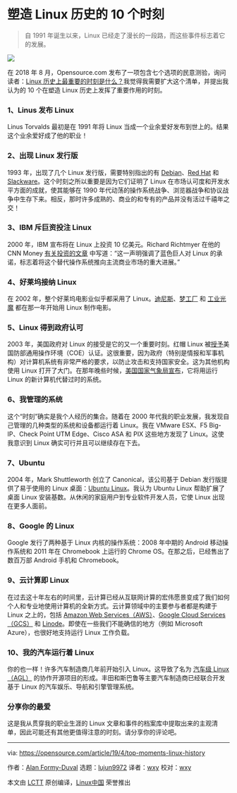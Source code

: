 [#]: collector: (lujun9972)
[#]: translator: (wxy)
[#]: reviewer: (wxy)
[#]: publisher: (wxy)
[#]: url: (https://linux.cn/article-12060-1.html)
[#]: subject: (10 moments that shaped Linux history)
[#]: via: (https://opensource.com/article/19/4/top-moments-linux-history)
[#]: author: (Alan Formy-Duval https://opensource.com/users/alanfdoss)

塑造 Linux 历史的 10 个时刻
======

> 自 1991 年诞生以来，Linux 已经走了漫长的一段路，而这些事件标志着它的发展。

![](https://img.linux.net.cn/data/attachment/album/202004/01/093243wukmsiwdkkwfrg00.jpg)

在 2018 年 8 月，Opensource.com 发布了一项包含七个选项的民意测验，询问读者：[Linux 历史上最重要的时刻是什么？][2]我觉得我需要扩大这个清单，并提出我认为的 10 个在塑造 Linux 历史上发挥了重要作用的时刻。

### 1、Linus 发布 Linux

Linus Torvalds 最初是在 1991 年将 Linux 当成一个业余爱好发布到世上的。结果这个业余爱好成了他的职业！

### 2、出现 Linux 发行版

1993 年，出现了几个 Linux 发行版，需要特别指出的有 [Debian][3]、[Red Hat][4] 和 [Slackware][5]。这个时刻之所以重要是因为它们证明了 Linux 在市场认可度和开发水平方面的成就，使其能够在 1990 年代动荡的操作系统战争、浏览器战争和协议战争中生存下来。相反，那时许多成熟的、商业的和专有的产品并没有活过千禧年之交！

### 3、IBM 斥巨资投注 Linux

2000 年，IBM 宣布将在 Linux 上投资 10 亿美元。Richard Richtmyer 在他的 CNN Money [有关投资的文章][6] 中写道：“这一声明强调了蓝色巨人对 Linux 的承诺，标志着将这个替代操作系统推向主流商业市场的重大进展。”

### 4、好莱坞接纳 Linux

在 2002 年，整个好莱坞电影业似乎都采用了 Linux。[迪尼斯][7]、[梦工厂][8] 和 [工业光魔][9] 都在那一年开始用 Linux 制作电影。

### 5、Linux 得到政府认可

2003 年，美国政府对 Linux 的接受是它的又一个重要时刻。红帽 Linux 被[授予][10]美国防部通用操作环境（COE）认证。这很重要，因为政府（特别是情报和军事机构）对计算机系统有非常严格的要求，以防止攻击和支持国家安全。这为其他机构使用 Linux 打开了大门。在那年晚些时候，[美国国家气象局宣布][11]，它将用运行 Linux 的新计算机代替过时的系统。

### 6、我管理的系统

这个“时刻”确实是我个人经历的集合。随着在 2000 年代我的职业发展，我发现自己管理的几种类型的系统和设备都运行着 Linux。我在 VMware ESX、F5 Big-IP、Check Point UTM Edge、Cisco ASA 和 PIX 这些地方发现了 Linux。这使我意识到 Linux 确实可行并且可以继续存在下去。

### 7、Ubuntu

2004 年，Mark Shuttleworth 创立了 Canonical，该公司基于 Debian 发行版提供了易于使用的 Linux 桌面：[Ubuntu Linux][12]。我认为 Ubuntu Linux 帮助扩展了桌面 Linux 安装基数。从休闲的家庭用户到专业软件开发人员，它使 Linux 出现在更多人面前。

### 8、Google 的 Linux

Google 发行了两种基于 Linux 内核的操作系统：2008 年中期的 Android 移动操作系统和 2011 年在 Chromebook 上运行的 Chrome OS。在那之后，已经售出了数百万部 Android 手机和 Chromebook。

### 9、云计算即 Linux

在过去这十年左右的时间里，云计算已经从互联网计算的宏伟愿景变成了我们如何个人和专业地使用计算机的全新方式。云计算领域中的主要参与者都是构建于 Linux 之上的，包括 [Amazon Web Services（AWS）][13]、[Google Cloud Services（GCS）][14] 和 [Linode][15]。即使在一些我们不能确信的地方（例如 Microsoft Azure），也很好地支持运行 Linux 工作负载。

### 10、我的汽车运行着 Linux

你的也一样！许多汽车制造商几年前开始引入 Linux。这导致了名为 [汽车级 Linux（AGL）][16] 的协作开源项目的形成。丰田和斯巴鲁等主要汽车制造商已经联合开发基于 Linux 的汽车娱乐、导航和引擎管理系统。

### 分享你的最爱

这是我从贯穿我的职业生涯的 Linux 文章和事件的档案库中提取出来的主观清单，因此可能还有其他更值得注意的时刻。请分享你的评论吧。

--------------------------------------------------------------------------------

via: https://opensource.com/article/19/4/top-moments-linux-history

作者：[Alan Formy-Duval][a]
选题：[lujun9972][b]
译者：[wxy](https://github.com/wxy)
校对：[wxy](https://github.com/wxy)

本文由 [LCTT](https://github.com/LCTT/TranslateProject) 原创编译，[Linux中国](https://linux.cn/) 荣誉推出

[a]: https://opensource.com/users/alanfdoss
[b]: https://github.com/lujun9972
[1]: https://opensource.com/sites/default/files/styles/image-full-size/public/lead-images/linux_penguin_green.png?itok=ENdVzW22 (Penguin with green background)
[2]: https://opensource.com/article/18/8/linux-history
[3]: https://www.debian.org/doc/manuals/project-history/ch-intro.en.html
[4]: https://brand.redhat.com/foundations/history
[5]: https://opensource.com/article/18/7/stackware-turns-25
[6]: https://money.cnn.com/2000/12/12/technology/ibm_linux
[7]: https://www.nytimes.com/2002/06/18/business/technology-disney-shifting-to-linux-for-film-animation.html
[8]: https://www.linux.com/news/stallion-and-penguin-dreamworks-uses-linux-create-new-animated-film
[9]: https://www.linuxjournal.com/article/6011
[10]: https://www.cnet.com/news/government-tips-hat-to-red-hat
[11]: https://www.computerworld.com/article/2574142/national-weather-service-migrates-to-linux-based-ibm-workstations.html
[12]: https://www.ubuntu.com/about
[13]: https://aws.amazon.com/amazon-linux-2
[14]: https://cloud.google.com
[15]: https://www.linode.com/docs/getting-started
[16]: https://www.automotivelinux.org

